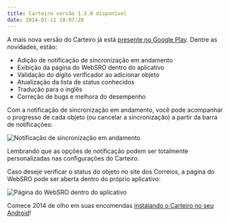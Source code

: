 ```yaml
---
title: Carteiro versão 1.3.0 disponível
date: 2014-01-11 18:07:28
---
```


A mais nova versão do Carteiro já está [presente no Google Play](https://play.google.com/store/apps/details?id=com.rbardini.carteiro). Dentre as novidades, estão:

* Adição de notificação de sincronização em andamento
* Exibição da página do WebSRO dentro do aplicativo
* Validação do dígito verificador ao adicionar objeto
* Atualização da lista de status conhecidos
* Tradução para o inglês
* Correção de bugs e melhora do desempenho

Com a notificação de sincronização em andamento, você pode acompanhar o progresso de cada objeto (ou cancelar a sincronização) a partir da barra de notificações:

![Notificação de sincronização em andamento](/img/ongoing-sync-notification.png)

Lembrando que as opções de notificação podem ser totalmente personalizadas nas configurações do Carteiro.

Caso deseje verificar o status do objeto no site dos Correios, a página do WebSRO pode ser aberta dentro do próprio aplicativo:

![Página do WebSRO dentro do aplicativo](/img/webview-open-sro.png)

Comece 2014 de olho em suas encomendas [instalando o Carteiro no seu Android](https://play.google.com/store/apps/details?id=com.rbardini.carteiro)!
